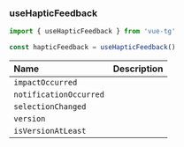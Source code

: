 ### useHapticFeedback

```ts
import { useHapticFeedback } from 'vue-tg'

const hapticFeedback = useHapticFeedback()
```

| Name                   | Description                                                          |
| :--------------------- | :------------------------------------------------------------------- |
| `impactOccurred`       | <!--@include: @/generated/HapticFeedback-impactOccurred.md -->       |
| `notificationOccurred` | <!--@include: @/generated/HapticFeedback-notificationOccurred.md --> |
| `selectionChanged`     | <!--@include: @/generated/HapticFeedback-selectionChanged.md -->     |
| `version`              | <!--@include: @/generated/WebApp-version.md -->                      |
| `isVersionAtLeast`     | <!--@include: @/generated/WebApp-isVersionAtLeast.md -->             |
